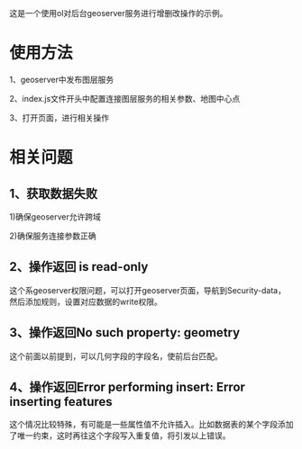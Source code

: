 这是一个使用ol对后台geoserver服务进行增删改操作的示例。

# 使用方法
1、geoserver中发布图层服务

2、index.js文件开头中配置连接图层服务的相关参数、地图中心点

3、打开页面，进行相关操作

# 相关问题
## 1、获取数据失败
 
 1)确保geoserver允许跨域
 
 2)确保服务连接参数正确

## 2、操作返回 **is read-only**
 
 这个系geoserver权限问题，可以打开geoserver页面，导航到Security-data，然后添加规则，设置对应数据的write权限。

## 3、操作返回No such property: geometry
 
 这个前面以前提到，可以几何字段的字段名，使前后台匹配。

## 4、操作返回Error performing insert: Error inserting features
 
 这个情况比较特殊，有可能是一些属性值不允许插入。比如数据表的某个字段添加了唯一约束，这时再往这个字段写入重复值，将引发以上错误。
